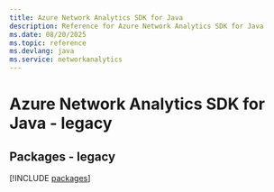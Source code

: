 ```yaml
---
title: Azure Network Analytics SDK for Java
description: Reference for Azure Network Analytics SDK for Java
ms.date: 08/20/2025
ms.topic: reference
ms.devlang: java
ms.service: networkanalytics
---
```

# Azure Network Analytics SDK for Java - legacy
## Packages - legacy
[!INCLUDE [packages](network-analytics-index.md)]